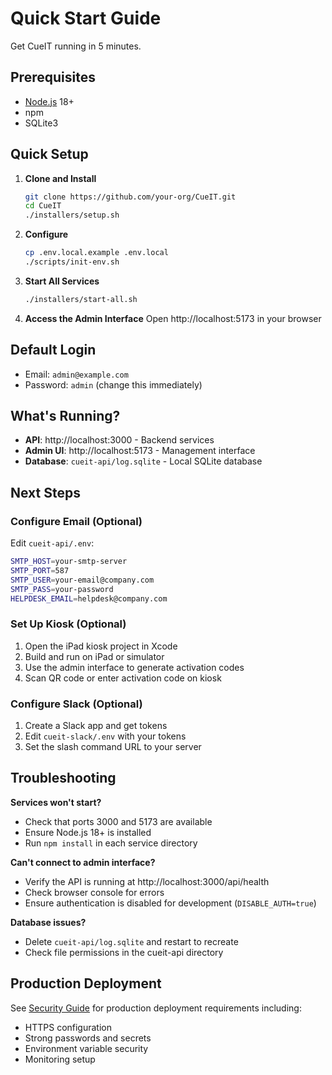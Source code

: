 # Quick Start Guide

Get CueIT running in 5 minutes.

## Prerequisites
- [Node.js](https://nodejs.org/) 18+
- npm
- SQLite3

## Quick Setup

1. **Clone and Install**
   ```bash
   git clone https://github.com/your-org/CueIT.git
   cd CueIT
   ./installers/setup.sh
   ```

2. **Configure**
   ```bash
   cp .env.local.example .env.local
   ./scripts/init-env.sh
   ```

3. **Start All Services**
   ```bash
   ./installers/start-all.sh
   ```

4. **Access the Admin Interface**
   Open http://localhost:5173 in your browser

## Default Login
- Email: `admin@example.com`
- Password: `admin` (change this immediately)

## What's Running?
- **API**: http://localhost:3000 - Backend services
- **Admin UI**: http://localhost:5173 - Management interface
- **Database**: `cueit-api/log.sqlite` - Local SQLite database

## Next Steps

### Configure Email (Optional)
Edit `cueit-api/.env`:
```bash
SMTP_HOST=your-smtp-server
SMTP_PORT=587
SMTP_USER=your-email@company.com
SMTP_PASS=your-password
HELPDESK_EMAIL=helpdesk@company.com
```

### Set Up Kiosk (Optional)
1. Open the iPad kiosk project in Xcode
2. Build and run on iPad or simulator
3. Use the admin interface to generate activation codes
4. Scan QR code or enter activation code on kiosk

### Configure Slack (Optional)
1. Create a Slack app and get tokens
2. Edit `cueit-slack/.env` with your tokens
3. Set the slash command URL to your server

## Troubleshooting

**Services won't start?**
- Check that ports 3000 and 5173 are available
- Ensure Node.js 18+ is installed
- Run `npm install` in each service directory

**Can't connect to admin interface?**
- Verify the API is running at http://localhost:3000/api/health
- Check browser console for errors
- Ensure authentication is disabled for development (`DISABLE_AUTH=true`)

**Database issues?**
- Delete `cueit-api/log.sqlite` and restart to recreate
- Check file permissions in the cueit-api directory

## Production Deployment

See [Security Guide](security.md) for production deployment requirements including:
- HTTPS configuration
- Strong passwords and secrets
- Environment variable security
- Monitoring setup
